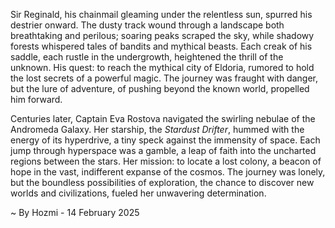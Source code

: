 
Sir Reginald, his chainmail gleaming under the relentless sun, spurred his destrier onward.  The dusty track wound through a landscape both breathtaking and perilous; soaring peaks scraped the sky, while shadowy forests whispered tales of bandits and mythical beasts.  Each creak of his saddle, each rustle in the undergrowth, heightened the thrill of the unknown. His quest: to reach the mythical city of Eldoria, rumored to hold the lost secrets of a powerful magic.  The journey was fraught with danger, but the lure of adventure, of pushing beyond the known world, propelled him forward.

Centuries later, Captain Eva Rostova navigated the swirling nebulae of the Andromeda Galaxy.  Her starship, the *Stardust Drifter*, hummed with the energy of its hyperdrive,  a tiny speck against the immensity of space.  Each jump through hyperspace was a gamble, a leap of faith into the uncharted regions between the stars.  Her mission: to locate a lost colony, a beacon of hope in the vast, indifferent expanse of the cosmos. The journey was lonely, but the boundless possibilities of exploration, the chance to discover new worlds and civilizations, fueled her unwavering determination.

~ By Hozmi - 14 February 2025
